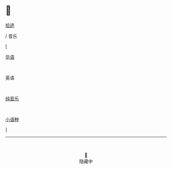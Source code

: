 # 🎹


<div class="nav-tab">
  <a href="../../cages"><p class="not">拾迹</p></a>
  <p class="now">/&nbsp;音乐</p>
</div>

<div class="nav-tab">
  <p class="bord">[</p>
  <a href="../music"><p class="not">华语</p></a>&nbsp;
  <p class="now">英语</p>&nbsp;
  <a href="../music-light"><p class="not">纯音乐</p></a>&nbsp;
  <a href="../music-other"><p class="not">小语种</p></a>
  <p class="bord">]</p>
</div>

---

<center><br><br>🔐<br>隐藏中</center>
